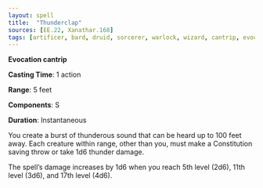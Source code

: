 ```yaml
---
layout: spell
title:  "Thunderclap"
sources: [EE.22, Xanathar.168]
tags: [artificer, bard, druid, sorcerer, warlock, wizard, cantrip, evocation]
---
```


**Evocation cantrip**

**Casting Time**: 1 action

**Range**: 5 feet

**Components**: S

**Duration**: Instantaneous

You create a burst of thunderous sound that can be heard up to 100 feet away. Each creature within range, other than you, must make a Constitution saving throw or take 1d6 thunder damage.

The spell’s damage increases by 1d6 when you reach 5th level (2d6), 11th level (3d6), and 17th level (4d6).
